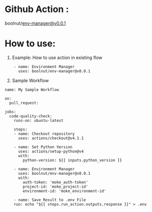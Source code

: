 # Github Action : 
boolnut/env-manager@v0.0.1


# How to use:

1) Example: How to use action in existing flow
```
    - name: Environment Manager
      uses: boolnut/env-manager@v0.0.1
```

2) Sample Workflow
```
name: My Sample Workflow

on: 
  pull_request:

jobs:
  code-quality-check:
    runs-on: ubuntu-latest

    steps:
    - name: Checkout repository
      uses: actions/checkout@v4.1.1

    - name: Set Python Version
      uses: actions/setup-python@v4
      with:
        python-version: ${{ inputs.python_version }}

    - name: Environment Manager
      uses: boolnut/env-manager@v0.0.1
      with:
        auth-token: 'moke_auth-token'
        project-id: 'moke_project-id'
        environment-id: 'moke_environment-id'

    - name: Save Result to .env File
    run: echo "${{ steps.run_action.outputs.response }}" > .env
    
```


